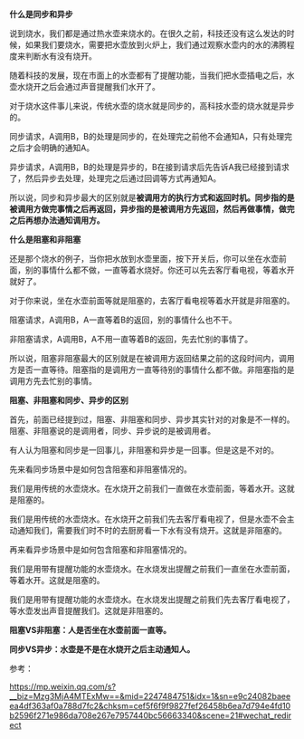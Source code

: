 **什么是同步和异步**

说到烧水，我们都是通过热水壶来烧水的。在很久之前，科技还没有这么发达的时候，如果我们要烧水，需要把水壶放到火炉上，我们通过观察水壶内的水的沸腾程度来判断水有没有烧开。

随着科技的发展，现在市面上的水壶都有了提醒功能，当我们把水壶插电之后，水壶水烧开之后会通过声音提醒我们水开了。

对于烧水这件事儿来说，传统水壶的烧水就是同步的，高科技水壶的烧水就是异步的。

同步请求，A调用B，B的处理是同步的，在处理完之前他不会通知A，只有处理完之后才会明确的通知A。

异步请求，A调用B，B的处理是异步的，B在接到请求后先告诉A我已经接到请求了，然后异步去处理，处理完之后通过回调等方式再通知A。

所以说，同步和异步最大的区别就是**被调用方的执行方式和返回时机。同步指的是被调用方做完事情之后再返回，异步指的是被调用方先返回，然后再做事情，做完之后再想办法通知调用方。**



**什么是阻塞和非阻塞**

还是那个烧水的例子，当你把水放到水壶里面，按下开关后，你可以坐在水壶前面，别的事情什么都不做，一直等着水烧好。你还可以先去客厅看电视，等着水开就好了。

对于你来说，坐在水壶前面等就是阻塞的，去客厅看电视等着水开就是非阻塞的。

阻塞请求，A调用B，A一直等着B的返回，别的事情什么也不干。

非阻塞请求，A调用B，A不用一直等着B的返回，先去忙别的事情了。

所以说，阻塞非阻塞最大的区别就是在被调用方返回结果之前的这段时间内，调用方是否一直等待。阻塞指的是调用方一直等待别的事情什么都不做。非阻塞指的是调用方先去忙别的事情。



**阻塞、非阻塞和同步、异步的区别**

首先，前面已经提到过，阻塞、非阻塞和同步、异步其实针对的对象是不一样的。阻塞、非阻塞说的是调用者，同步、异步说的是被调用者。

有人认为阻塞和同步是一回事儿，非阻塞和异步是一回事。但是这是不对的。

先来看同步场景中是如何包含阻塞和非阻塞情况的。

我们是用传统的水壶烧水。在水烧开之前我们一直做在水壶前面，等着水开。这就是阻塞的。

我们是用传统的水壶烧水。在水烧开之前我们先去客厅看电视了，但是水壶不会主动通知我们，需要我们时不时的去厨房看一下水有没有烧开。这就是非阻塞的。

再来看异步场景中是如何包含阻塞和非阻塞情况的。

我们是用带有提醒功能的水壶烧水。在水烧发出提醒之前我们一直坐在水壶前面，等着水开。这就是阻塞的。

我们是用带有提醒功能的水壶烧水。在水烧发出提醒之前我们先去客厅看电视了，等水壶发出声音提醒我们。这就是非阻塞的。





**阻塞VS非阻塞：人是否坐在水壶前面一直等。**

**同步VS异步：水壶是不是在水烧开之后主动通知人。**



参考：

https://mp.weixin.qq.com/s?__biz=Mzg3MjA4MTExMw==&mid=2247484751&idx=1&sn=e9c24082baeeea4df363af0a788d7fc2&chksm=cef5f6f9f9827fef26458b6ea7d794e4fd10b2596f271e986da708e267e7957440bc56663340&scene=21#wechat_redirect